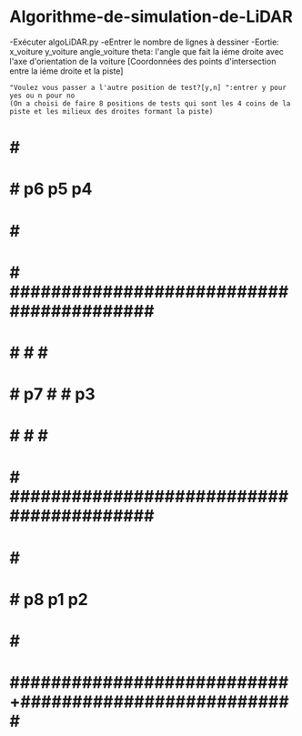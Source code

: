 # Algorithme-de-simulation-de-LiDAR

-Exécuter algoLiDAR.py
-eEntrer le nombre de lignes à dessiner
-Eortie: 
	x_voiture           y_voiture         angle_voiture 
		theta: l'angle que fait la iéme droite avec l'axe d'orientation de la voiture
		[Coordonnées des points d'intersection entre la iéme droite et la piste]

   	"Voulez vous passer a l'autre position de test?[y,n] ":entrer y pour yes ou n pour no
	(On a choisi de faire 8 positions de tests qui sont les 4 coins de la piste et les milieux des droites formant la piste)
	
#                     #######################################################
#                     #                                                     #
#                     #  p6                     p5                      p4  #
#                     #                                                     #
#                     #      #########################################      #
#                     #      #                                       #      #
#                     #  p7  #                                       #  p3  #
#                     #      #                                       #      #
#                     #      #########################################      #
#                     #                                                     #
#                     #  p8                     p1                      p2  #
#                     #                                                     #
#                     ###########################+###########################

